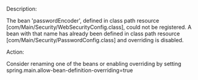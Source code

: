 
Description:

The bean 'passwordEncoder', defined in class path resource [com/Main/Security/WebSecurityConfig.class], could not be registered. A bean with that name has already been defined in class path resource [com/Main/Security/PasswordConfig.class] and overriding is disabled.

Action:

Consider renaming one of the beans or enabling overriding by setting spring.main.allow-bean-definition-overriding=true

